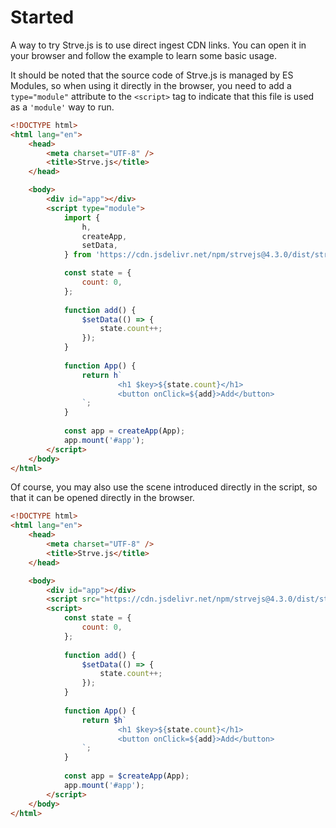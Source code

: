 # Started

A way to try Strve.js is to use direct ingest CDN links. You can open it in your browser and follow the example to learn some basic usage.

It should be noted that the source code of Strve.js is managed by ES Modules, so when using it directly in the browser, you need to add a `type="module"` attribute to the `<script>` tag to indicate that this file is used as a `'module'` way to run.

```html
<!DOCTYPE html>
<html lang="en">
	<head>
		<meta charset="UTF-8" />
		<title>Strve.js</title>
	</head>

	<body>
		<div id="app"></div>
		<script type="module">
			import {
				h,
				createApp,
				setData,
			} from 'https://cdn.jsdelivr.net/npm/strvejs@4.3.0/dist/strve.esm.min.js';

			const state = {
				count: 0,
			};
            
            function add() {
                $setData(() => {
                    state.count++;
                });
            }
			
			function App() {
				return h`
                        <h1 $key>${state.count}</h1>
                        <button onClick=${add}>Add</button> 
                `;
			}
            
			const app = createApp(App);
			app.mount('#app');
		</script>
	</body>
</html>
```

Of course, you may also use the scene introduced directly in the script, so that it can be opened directly in the browser.

```html
<!DOCTYPE html>
<html lang="en">
	<head>
		<meta charset="UTF-8" />
		<title>Strve.js</title>
	</head>

	<body>
		<div id="app"></div>
		<script src="https://cdn.jsdelivr.net/npm/strvejs@4.3.0/dist/strve.iife.min.js"></script>
		<script>
			const state = {
				count: 0,
			};
            
            function add() {
                $setData(() => {
                    state.count++;
                });
            }
			
			function App() {
				return $h`
                        <h1 $key>${state.count}</h1>
                        <button onClick=${add}>Add</button> 
                `;
			}
            
			const app = $createApp(App);
			app.mount('#app');
		</script>
	</body>
</html>
```

<startedCom/>